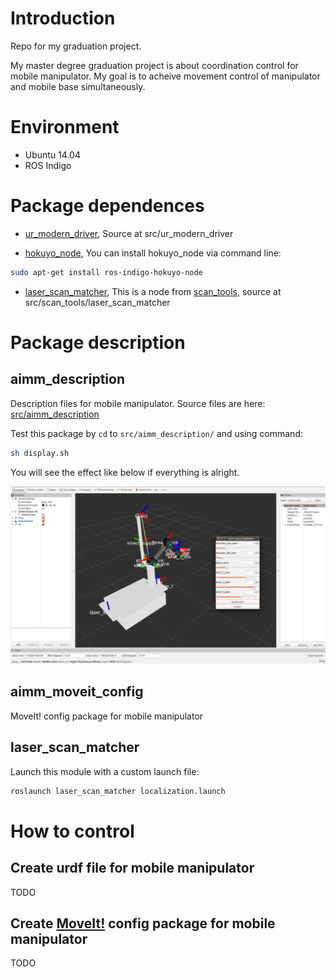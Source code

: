 # Introduction

Repo for my graduation project.

My master degree graduation project is about coordination control for mobile manipulator. 
My goal is to acheive movement control of manipulator and mobile base simultaneously.

# Environment

- Ubuntu 14.04
- ROS Indigo

# Package dependences

- [ur\_modern\_driver](https://github.com/ThomasTimm/ur_modern_driver),
Source at src/ur\_modern\_driver

- [hokuyo_node](http://wiki.ros.org/hokuyo_node),
You can install hokuyo_node via command line:
```bash
sudo apt-get install ros-indigo-hokuyo-node
```
- [laser_scan_matcher](http://wiki.ros.org/laser_scan_matcher),
This is a node from [scan_tools](http://wiki.ros.org/scan_tools?distro=indigo), source at src/scan\_tools/laser\_scan_matcher

# Package description

## aimm_description

Description files for mobile manipulator. Source files are here: [src/aimm_description]()
  
Test this package by `cd` to `src/aimm_description/` and using command:
  
```bash
sh display.sh
```
You will see the effect like below if everything is alright.

![aimm description effect](https://raw.githubusercontent.com/daveying/gproject/master/doc/pic/aimm_description_effect.png)

## aimm\_moveit\_config

MoveIt! config package for mobile manipulator
  
## laser_scan_matcher

Launch this module with a custom launch file:
```bash
roslaunch laser_scan_matcher localization.launch
```

# How to control

## Create urdf file for mobile manipulator

TODO

## Create [MoveIt!](http://moveit.ros.org/) config package for mobile manipulator

TODO


